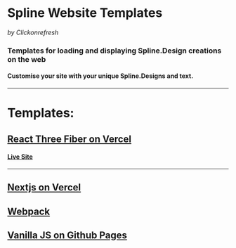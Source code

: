 # Spline Website Templates 
*by Clickonrefresh*

### Templates for loading and displaying Spline.Design creations on the web
#### Customise your site with your unique Spline.Designs and text.
--------------------

# Templates:

## [React Three Fiber on Vercel](/React-Three-Fiber)

#### [Live Site](https://web-templates-splinedesign-r3f.vercel.app/)

----------------------

## [Nextjs on Vercel](/Nextjs)
## [Webpack](/Webpack)
## [Vanilla JS on Github Pages](/Vanilla-JS)
